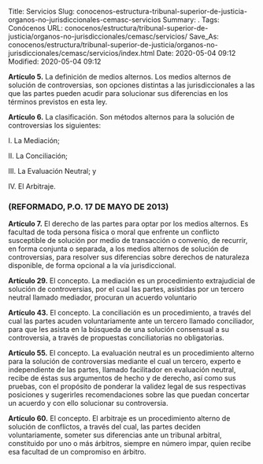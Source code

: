 Title: Servicios
Slug: conocenos-estructura-tribunal-superior-de-justicia-organos-no-jurisdiccionales-cemasc-servicios
Summary: .
Tags: Conócenos
URL: conocenos/estructura/tribunal-superior-de-justicia/organos-no-jurisdiccionales/cemasc/servicios/
Save_As: conocenos/estructura/tribunal-superior-de-justicia/organos-no-jurisdiccionales/cemasc/servicios/index.html
Date: 2020-05-04 09:12
Modified: 2020-05-04 09:12


**Artículo 5.** La definición de medios alternos. Los medios alternos de solución de controversias, son opciones distintas a las jurisdiccionales a las que las partes pueden acudir para solucionar sus diferencias en los términos previstos en esta ley.

**Artículo 6.** La clasificación. Son métodos alternos para la solución de controversias los siguientes:

I. La Mediación;

II. La Conciliación;

III. La Evaluación Neutral; y

IV. El Arbitraje.

### (REFORMADO, P.O. 17 DE MAYO DE 2013)

**Artículo 7.** El derecho de las partes para optar por los medios alternos. Es facultad de toda persona física o moral que enfrente un conflicto susceptible de solución por medio de transacción o convenio, de recurrir, en forma conjunta o separada, a los medios alternos de solución de controversias, para resolver sus diferencias sobre derechos de naturaleza disponible, de forma opcional a la vía jurisdiccional.

**Artículo 29.** El concepto. La mediación es un procedimiento extrajudicial de solución de controversias, por el cual las partes, asistidas por un tercero neutral llamado mediador, procuran un acuerdo voluntario

**Artículo 43.** El concepto. La conciliación es un procedimiento, a través del cual las partes acuden voluntariamente ante un tercero llamado conciliador, para que les asista en la búsqueda de una solución consensual a su controversia, a través de propuestas conciliatorias no obligatorias.

**Artículo 55.** El concepto. La evaluación neutral es un procedimiento alterno para la solución de controversias mediante el cual un tercero, experto e independiente de las partes, llamado facilitador en evaluación neutral, recibe de éstas sus argumentos de hecho y de derecho, así como sus pruebas, con el propósito de ponderar la validez legal de sus respectivas posiciones y sugerirles recomendaciones sobre las que puedan concertar un acuerdo y con ello solucionar su controversia.

**Artículo 60.** El concepto. El arbitraje es un procedimiento alterno de solución de conflictos, a través del cual, las partes deciden voluntariamente, someter sus diferencias ante un tribunal arbitral, constituido por uno o más árbitros, siempre en número impar, quien recibe esa facultad de un compromiso en árbitro.




